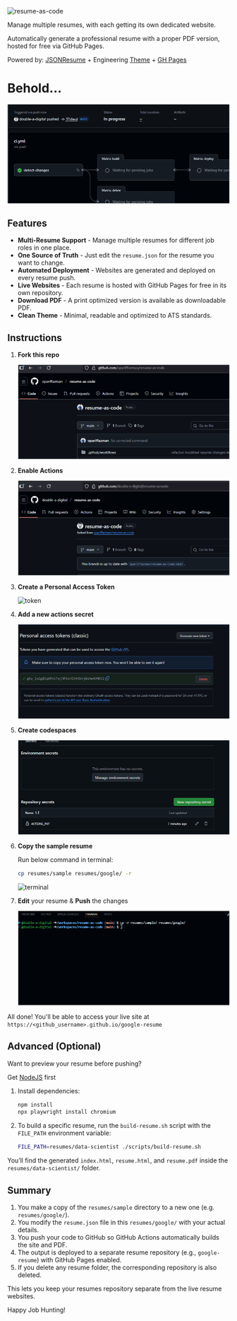 <img width="867" height="265" alt="resume-as-code" src="https://github.com/user-attachments/assets/ab42ab59-e8f3-49d9-a193-40007a9a99e0" />

Manage multiple resumes, with each getting its own dedicated website.

Automatically generate a professional resume with a proper PDF version, hosted for free via GitHub Pages.

Powered by: [JSONResume](https://jsonresume.org/) + Engineering [Theme](https://github.com/skoenig/jsonresume-theme-engineering) + [GH Pages](https://pages.github.com/)

# Behold...

![deployment](assets/deployment.gif)

## Features

- **Multi-Resume Support** - Manage multiple resumes for different job roles in one place.
- **One Source of Truth** - Just edit the `resume.json` for the resume you want to change.
- **Automated Deployment** - Websites are generated and deployed on every resume push.
- **Live Websites** - Each resume is hosted with GitHub Pages for free in its own repository.
- **Download PDF** - A print optimized version is available as downloadable PDF.
- **Clean Theme** - Minimal, readable and optimized to ATS standards.

## Instructions

1.  **Fork this repo**

    ![fork](assets/fork.gif)

2.  **Enable Actions**

    ![actions](assets/actions.gif)

3.  **Create a Personal Access Token**

    ![token](assets/token.gif)

4.  **Add a new actions secret**

    ![secret](assets/secret.gif)

5.  **Create codespaces**

    ![codespaces](assets/codespaces.gif)

6.  **Copy the sample resume**

    Run below command in terminal:

    ```bash
    cp resumes/sample resumes/google/ -r
    ```

    ![terminal](assets/terminal.gif)

7.  **Edit** your resume & **Push** the changes

    ![push](assets/push.gif)


All done! You'll be able to access your live site at `https://<github_username>.github.io/google-resume`

## Advanced (Optional)

Want to preview your resume before pushing?

Get [NodeJS](https://docs.npmjs.com/downloading-and-installing-node-js-and-npm) first

1.  Install dependencies:
    ```bash
    npm install
    npx playwright install chromium
    ```

2.  To build a specific resume, run the `build-resume.sh` script with the `FILE_PATH` environment variable:
    ```bash
    FILE_PATH=resumes/data-scientist ./scripts/build-resume.sh
    ```

You’ll find the generated `index.html`, `resume.html`, and `resume.pdf` inside the `resumes/data-scientist/` folder.

## Summary

1.  You make a copy of the `resumes/sample` directory to a new one (e.g. `resumes/google/`).
2.  You modify the `resume.json` file in this `resumes/google/` with your actual details.
3.  You push your code to GitHub so GitHub Actions automatically builds the site and PDF.
4.  The output is deployed to a separate resume repository (e.g., `google-resume`) with GitHub Pages enabled.
5.  If you delete any resume folder, the corresponding repository is also deleted.

This lets you keep your resumes repository separate from the live resume websites.

Happy Job Hunting!
